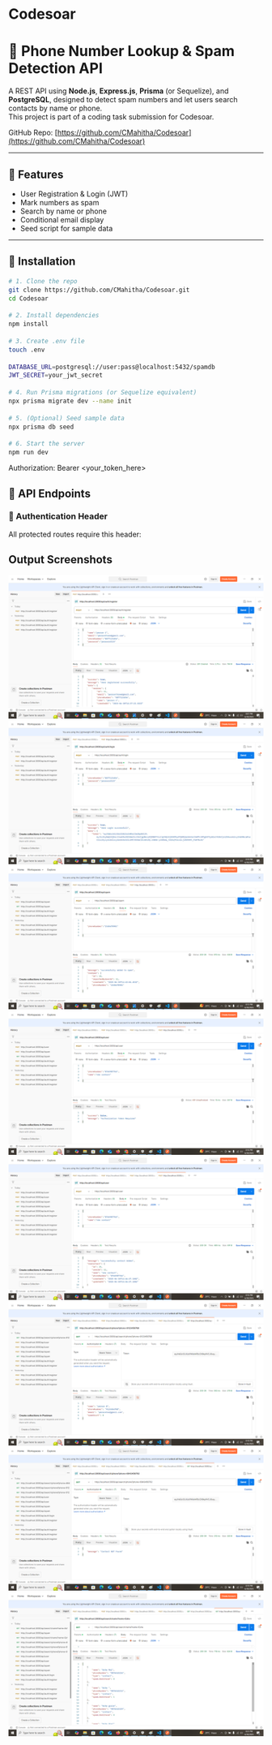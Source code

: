 # Codesoar

# 📱 Phone Number Lookup & Spam Detection API

A REST API using **Node.js**, **Express.js**, **Prisma** (or Sequelize), and **PostgreSQL**, designed to detect spam numbers and let users search contacts by name or phone.  
This project is part of a coding task submission for Codesoar.

GitHub Repo: [https://github.com/CMahitha/Codesoar](https://github.com/CMahitha/Codesoar)

---

## 🚀 Features

- User Registration & Login (JWT)
- Mark numbers as spam
- Search by name or phone
- Conditional email display
- Seed script for sample data

---

## 🔧 Installation

```bash
# 1. Clone the repo
git clone https://github.com/CMahitha/Codesoar.git
cd Codesoar

# 2. Install dependencies
npm install

# 3. Create .env file
touch .env

DATABASE_URL=postgresql://user:pass@localhost:5432/spamdb
JWT_SECRET=your_jwt_secret

# 4. Run Prisma migrations (or Sequelize equivalent)
npx prisma migrate dev --name init

# 5. (Optional) Seed sample data
npx prisma db seed

# 6. Start the server
npm run dev

```
Authorization: Bearer <your_token_here>

## 📘 API Endpoints

### 🔐 Authentication Header
All protected routes require this header:

## Output Screenshots

![Screenshot 1](./screenshots/1.png)
![Screenshot 2](./screenshots/2.png)
![Screenshot 3](./screenshots/3.png)
![Screenshot 4](./screenshots/4.png)
![Screenshot 5](./screenshots/5.png)
![Screenshot 6](./screenshots/6.png)
![Screenshot 7](./screenshots/7.png)
![Screenshot 8](./screenshots/8.png)
